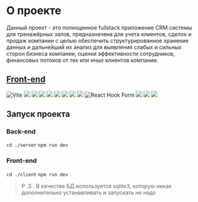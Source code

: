 # О проекте

Данный проект - это полноценное fullstack приложение CRM системы для тренажёрных залов, предназначена для учета клиентов, сделок и продаж компании с целью обеспечить структурированное хранение данных и дальнейший их анализ для выявления слабых и сильных сторон бизнеса компании, оценки эффективности сотрудников, финансовых потоков от тех или иных клиентов компании.

## [Front-end](https://github.com/KirKol94/crm/tree/master/client#%D0%BA%D0%BB%D0%B8%D0%B5%D0%BD%D1%82%D1%81%D0%BA%D0%B0%D1%8F-%D1%87%D0%B0%D1%81%D1%82%D1%8C-%D0%BF%D1%80%D0%B8%D0%BB%D0%BE%D0%B6%D0%B5%D0%BD%D0%B8%D1%8F-crm-%D1%81%D0%B8%D1%81%D1%82%D0%B5%D0%BC%D1%8B)
![Vite](https://img.shields.io/badge/vite-%23646CFF.svg?style=for-the-badge&logo=vite&logoColor=white)
![](https://img.shields.io/badge/JavaScript-323330?style=for-the-badge&logo=javascript&logoColor=F7DF1E)
![](https://img.shields.io/badge/Node.js-43853D?style=for-the-badge&logo=node.js&logoColor=black)
![](https://img.shields.io/badge/TypeScript-007ACC?style=for-the-badge&logo=typescript&logoColor=white)
![](https://img.shields.io/badge/Sass-CC6699?style=for-the-badge&logo=sass&logoColor=white)
![](https://img.shields.io/badge/React-20232A?style=for-the-badge&logo=react&logoColor=61DAFB)
![](https://img.shields.io/badge/Redux-593D88?style=for-the-badge&logo=redux&logoColor=white)
![](https://img.shields.io/badge/React_Router-CA4245?style=for-the-badge&logo=react-router&logoColor=white)
![](https://img.shields.io/badge/json%20web%20tokens-323330?style=for-the-badge&logo=json-web-tokens&logoColor=pink)
![React Hook Form](https://img.shields.io/badge/React%20Hook%20Form-%23EC5990.svg?style=for-the-badge&logo=reacthookform&logoColor=white)
![](https://img.shields.io/badge/eslint-3A33D1?style=for-the-badge&logo=eslint&logoColor=white)
![](https://img.shields.io/badge/prettier-1A2C34?style=for-the-badge&logo=prettier&logoColor=F7BA3E)
![](https://img.shields.io/badge/stylelint-000?style=for-the-badge&logo=stylelint&logoColor=white)


## Запуск проекта

### Back-end
```cd ./server```
```npm run dev```

### Front-end
```cd ./client```
```npm run dev```

> P .S . В качестве БД используется sqlite3, которую никак дополнительно устанавливать и запускать не надо